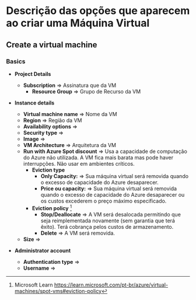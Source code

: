 # Descrição das opções que aparecem ao criar uma Máquina Virtual

## Create a virtual machine

### Basics

- **Project Details**
  - **Subscription** =>  Assinatura que da VM
    - **Resource Group** => Grupo de Recurso da VM

- **Instance details**
  - **Virtual machine name** => Nome da VM
  - **Region** => Região da VM
  - **Availability options** =>
  - **Security type** =>
  - **Image** =>
  - **VM Architecture** => Arquitetura da VM
  - **Run with Azure Spot discount** => Usa a capacidade de computação do Azure não utilizada. A VM fica mais barata mas pode haver interrupções. Não usar em ambientes críticos.
    - **Eviction type**
      - **Only Capacity:** => Sua máquina virtual será removida quando o excesso de capacidade do Azure desaparecer.
      - **Price ou capacity:**  => Sua máquina virtual será removida quando o excesso de capacidade do Azure desaparecer ou os custos excederem o preço máximo especificado.
    - **Eviction policy** [^1]
      - **Stop/Deallocate** => A VM será desalocada permitindo que seja reimplementada novamente (sem garantia que terá êxito). Terá cobrança pelos custos de armazenamento.
      - **Delete** => A VM será removida.
  - **Size** => 

- **Administrator account**
  - **Authentication type** =>
  - **Username** => 

[^1]: Microsoft Learn https://learn.microsoft.com/pt-br/azure/virtual-machines/spot-vms#eviction-policy
